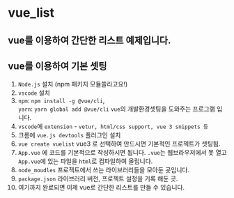 # vue_list

## vue를 이용하여 간단한 리스트 예제입니다.

## vue를 이용하여 기본 셋팅
1. `Node.js` 설치 (npm 패키지 모듈쓸라고요!)
2. `vscode` 설치 
3. `npm`: `npm install -g @vue/cli`,<br/> `yarn`: `yarn global add @vue/cli` `vue`의 개발환경셋팅을 도와주는 프로그램 입니다.
4. `vscode`에 `extension` - `vetur, html/css support, vue 3 snippets 등`
5. 크롬에 `vue.js devtools` 플러그인 설치
6. `vue create vuelist` vue3 로 선택하여 만드시면 기본적인 프로젝트가 셋팅됨.
7. `App.vue` 에 코드를 기본적으로 작성하시면 됩니다. `.vue`는 웹브라우저에서 못 열고 `App.vue`에 있는 파일을 `html`로 컴파일하여 올립니다.
8. `node_moudles` 프로젝트에서 쓰는 라이브러리들을 모아둔 곳입니다.
9. `package.json` 라이브러리 버전, 프로젝트 설정을 기록 해둔 곳.
10. 여기까지 완료되면 이제 vue로 간단한 리스트를 만들 수 있습니다.
